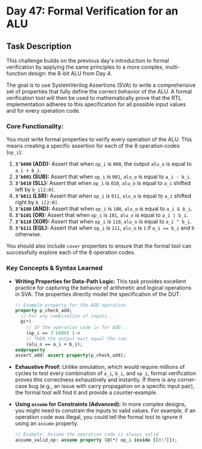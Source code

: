 # Day 47: Formal Verification for an ALU

## Task Description

This challenge builds on the previous day's introduction to formal verification by applying the same principles to a more complex, multi-function design: the 8-bit ALU from Day 4.

The goal is to use SystemVerilog Assertions (SVA) to write a comprehensive set of properties that fully define the correct behavior of the ALU. A formal verification tool will then be used to mathematically prove that the RTL implementation adheres to this specification for all possible input values and for every operation code.

### Core Functionality:

You must write formal properties to verify every operation of the ALU. This means creating a specific assertion for each of the 8 operation codes (`op_i`):

1.  **`3'b000` (ADD):** Assert that when `op_i` is `000`, the output `alu_o` is equal to `a_i + b_i`.
2.  **`3'b001` (SUB):** Assert that when `op_i` is `001`, `alu_o` is equal to `a_i - b_i`.
3.  **`3'b010` (SLL):** Assert that when `op_i` is `010`, `alu_o` is equal to `a_i` shifted left by `b_i[2:0]`.
4.  **`3'b011` (LSR):** Assert that when `op_i` is `011`, `alu_o` is equal to `a_i` shifted right by `b_i[2:0]`.
5.  **`3'b100` (AND):** Assert that when `op_i` is `100`, `alu_o` is equal to `a_i & b_i`.
6.  **`3'b101` (OR):** Assert that when `op_i` is `101`, `alu_o` is equal to `a_i | b_i`.
7.  **`3'b110` (XOR):** Assert that when `op_i` is `110`, `alu_o` is equal to `a_i ^ b_i`.
8.  **`3'b111` (EQL):** Assert that when `op_i` is `111`, `alu_o` is `1` if `a_i == b_i` and `0` otherwise.

You should also include `cover` properties to ensure that the formal tool can successfully explore each of the 8 operation codes.

### Key Concepts & Syntax Learned

* **Writing Properties for Data-Path Logic:** This task provides excellent practice for capturing the behavior of arithmetic and logical operations in SVA. The properties directly model the specification of the DUT.

    ```systemverilog
    // Example property for the ADD operation
    property p_check_add;
      // For any combination of inputs...
      @(*)
        // IF the operation code is for ADD...
        (op_i == 3'b000) |->
        // THEN the output must equal the sum.
        (alu_o == a_i + b_i);
    endproperty
    assert_add: assert property(p_check_add);
    ```

* **Exhaustive Proof:** Unlike simulation, which would require millions of cycles to test every combination of `a_i`, `b_i`, and `op_i`, formal verification proves this correctness exhaustively and instantly. If there is any corner-case bug (e.g., an issue with carry propagation on a specific input pair), the formal tool will find it and provide a counter-example.

* **Using `assume` for Constraints (Advanced):** In more complex designs, you might need to constrain the inputs to valid values. For example, if an operation code was illegal, you could tell the formal tool to ignore it using an `assume` property.

    ```systemverilog
    // Example: Assume the operation code is always valid
    assume_valid_op: assume property (@(*) op_i inside {[0:7]});
    ```

